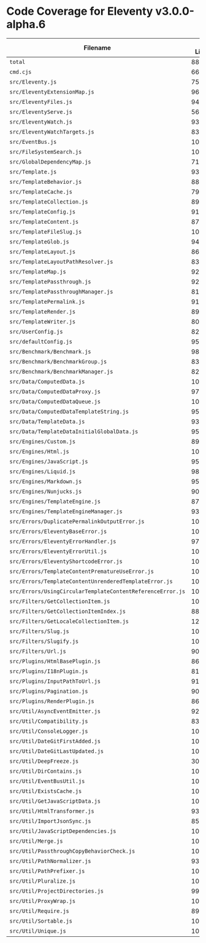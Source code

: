 # Code Coverage for Eleventy v3.0.0-alpha.6

| Filename                                                   | % Lines | % Statements | % Functions | % Branches |
| ---------------------------------------------------------- | ------- | ------------ | ----------- | ---------- |
| `total`                                                    | 88.02%  | 88.02%       | 87.96%      | 88.99%     |
| `cmd.cjs`                                                  | 66.89%  | 66.89%       | 0%          | 42.1%      |
| `src/Eleventy.js`                                          | 75.56%  | 75.56%       | 72.22%      | 85.15%     |
| `src/EleventyExtensionMap.js`                              | 96.91%  | 96.91%       | 95.65%      | 95.94%     |
| `src/EleventyFiles.js`                                     | 94.21%  | 94.21%       | 91.11%      | 94.68%     |
| `src/EleventyServe.js`                                     | 56.04%  | 56.04%       | 63.15%      | 56.66%     |
| `src/EleventyWatch.js`                                     | 93.12%  | 93.12%       | 94.44%      | 91.42%     |
| `src/EleventyWatchTargets.js`                              | 83.43%  | 83.43%       | 80.95%      | 100%       |
| `src/EventBus.js`                                          | 100%    | 100%         | 100%        | 100%       |
| `src/FileSystemSearch.js`                                  | 100%    | 100%         | 100%        | 100%       |
| `src/GlobalDependencyMap.js`                               | 71.46%  | 71.46%       | 70.37%      | 95.71%     |
| `src/Template.js`                                          | 93.95%  | 93.95%       | 89.09%      | 91.58%     |
| `src/TemplateBehavior.js`                                  | 88.05%  | 88.05%       | 87.5%       | 85.71%     |
| `src/TemplateCache.js`                                     | 79.8%   | 79.8%        | 87.5%       | 73.68%     |
| `src/TemplateCollection.js`                                | 89.41%  | 89.41%       | 87.5%       | 86.95%     |
| `src/TemplateConfig.js`                                    | 91.89%  | 91.89%       | 75%         | 92.13%     |
| `src/TemplateContent.js`                                   | 87.68%  | 87.68%       | 88.37%      | 84.86%     |
| `src/TemplateFileSlug.js`                                  | 100%    | 100%         | 100%        | 100%       |
| `src/TemplateGlob.js`                                      | 94.28%  | 94.28%       | 100%        | 91.66%     |
| `src/TemplateLayout.js`                                    | 86.63%  | 86.63%       | 80%         | 75.67%     |
| `src/TemplateLayoutPathResolver.js`                        | 83.7%   | 83.7%        | 71.42%      | 80%        |
| `src/TemplateMap.js`                                       | 92.28%  | 92.28%       | 95.12%      | 91.57%     |
| `src/TemplatePassthrough.js`                               | 92.44%  | 92.44%       | 100%        | 92.42%     |
| `src/TemplatePassthroughManager.js`                        | 81.9%   | 81.9%        | 95.45%      | 77.41%     |
| `src/TemplatePermalink.js`                                 | 91.57%  | 91.57%       | 91.66%      | 94.36%     |
| `src/TemplateRender.js`                                    | 89.12%  | 89.12%       | 100%        | 85.26%     |
| `src/TemplateWriter.js`                                    | 80.86%  | 80.86%       | 83.33%      | 79.45%     |
| `src/UserConfig.js`                                        | 82.42%  | 82.42%       | 72.41%      | 83.21%     |
| `src/defaultConfig.js`                                     | 95.1%   | 95.1%        | 100%        | 66.66%     |
| `src/Benchmark/Benchmark.js`                               | 98.07%  | 98.07%       | 100%        | 92.3%      |
| `src/Benchmark/BenchmarkGroup.js`                          | 83.73%  | 83.73%       | 60%         | 86.66%     |
| `src/Benchmark/BenchmarkManager.js`                        | 82.19%  | 82.19%       | 66.66%      | 85.71%     |
| `src/Data/ComputedData.js`                                 | 100%    | 100%         | 100%        | 100%       |
| `src/Data/ComputedDataProxy.js`                            | 97.7%   | 97.7%        | 100%        | 94.44%     |
| `src/Data/ComputedDataQueue.js`                            | 100%    | 100%         | 100%        | 100%       |
| `src/Data/ComputedDataTemplateString.js`                   | 95.71%  | 95.71%       | 100%        | 85.71%     |
| `src/Data/TemplateData.js`                                 | 93.21%  | 93.21%       | 93.61%      | 91.13%     |
| `src/Data/TemplateDataInitialGlobalData.js`                | 95.91%  | 95.91%       | 100%        | 83.33%     |
| `src/Engines/Custom.js`                                    | 89.78%  | 89.78%       | 100%        | 91.54%     |
| `src/Engines/Html.js`                                      | 100%    | 100%         | 100%        | 100%       |
| `src/Engines/JavaScript.js`                                | 95.75%  | 95.75%       | 100%        | 90.56%     |
| `src/Engines/Liquid.js`                                    | 98.89%  | 98.89%       | 100%        | 94.73%     |
| `src/Engines/Markdown.js`                                  | 95.69%  | 95.69%       | 80%         | 91.66%     |
| `src/Engines/Nunjucks.js`                                  | 90.63%  | 90.63%       | 100%        | 89.1%      |
| `src/Engines/TemplateEngine.js`                            | 87.28%  | 87.28%       | 81.48%      | 90.32%     |
| `src/Engines/TemplateEngineManager.js`                     | 93.42%  | 93.42%       | 90.9%       | 92%        |
| `src/Errors/DuplicatePermalinkOutputError.js`              | 100%    | 100%         | 100%        | 100%       |
| `src/Errors/EleventyBaseError.js`                          | 100%    | 100%         | 100%        | 100%       |
| `src/Errors/EleventyErrorHandler.js`                       | 97.43%  | 97.43%       | 100%        | 79.16%     |
| `src/Errors/EleventyErrorUtil.js`                          | 100%    | 100%         | 100%        | 92.59%     |
| `src/Errors/EleventyShortcodeError.js`                     | 100%    | 100%         | 100%        | 100%       |
| `src/Errors/TemplateContentPrematureUseError.js`           | 100%    | 100%         | 100%        | 100%       |
| `src/Errors/TemplateContentUnrenderedTemplateError.js`     | 100%    | 100%         | 100%        | 100%       |
| `src/Errors/UsingCircularTemplateContentReferenceError.js` | 100%    | 100%         | 100%        | 100%       |
| `src/Filters/GetCollectionItem.js`                         | 100%    | 100%         | 100%        | 87.5%      |
| `src/Filters/GetCollectionItemIndex.js`                    | 88.23%  | 88.23%       | 100%        | 77.77%     |
| `src/Filters/GetLocaleCollectionItem.js`                   | 12.76%  | 12.76%       | 0%          | 100%       |
| `src/Filters/Slug.js`                                      | 100%    | 100%         | 100%        | 100%       |
| `src/Filters/Slugify.js`                                   | 100%    | 100%         | 100%        | 100%       |
| `src/Filters/Url.js`                                       | 90.69%  | 90.69%       | 100%        | 94.44%     |
| `src/Plugins/HtmlBasePlugin.js`                            | 86.46%  | 86.46%       | 100%        | 90%        |
| `src/Plugins/I18nPlugin.js`                                | 81.81%  | 81.81%       | 100%        | 79.16%     |
| `src/Plugins/InputPathToUrl.js`                            | 91.02%  | 91.02%       | 100%        | 76.47%     |
| `src/Plugins/Pagination.js`                                | 90.31%  | 90.31%       | 95%         | 84%        |
| `src/Plugins/RenderPlugin.js`                              | 86.97%  | 86.97%       | 84.21%      | 80.7%      |
| `src/Util/AsyncEventEmitter.js`                            | 92%     | 92%          | 100%        | 77.77%     |
| `src/Util/Compatibility.js`                                | 83.63%  | 83.63%       | 85.71%      | 77.77%     |
| `src/Util/ConsoleLogger.js`                                | 100%    | 100%         | 100%        | 100%       |
| `src/Util/DateGitFirstAdded.js`                            | 100%    | 100%         | 100%        | 100%       |
| `src/Util/DateGitLastUpdated.js`                           | 100%    | 100%         | 100%        | 100%       |
| `src/Util/DeepFreeze.js`                                   | 30%     | 30%          | 0%          | 100%       |
| `src/Util/DirContains.js`                                  | 100%    | 100%         | 100%        | 100%       |
| `src/Util/EventBusUtil.js`                                 | 100%    | 100%         | 100%        | 100%       |
| `src/Util/ExistsCache.js`                                  | 100%    | 100%         | 100%        | 100%       |
| `src/Util/GetJavaScriptData.js`                            | 100%    | 100%         | 100%        | 100%       |
| `src/Util/HtmlTransformer.js`                              | 93.02%  | 93.02%       | 80%         | 96.29%     |
| `src/Util/ImportJsonSync.js`                               | 85.48%  | 85.48%       | 75%         | 77.77%     |
| `src/Util/JavaScriptDependencies.js`                       | 100%    | 100%         | 100%        | 100%       |
| `src/Util/Merge.js`                                        | 100%    | 100%         | 100%        | 100%       |
| `src/Util/PassthroughCopyBehaviorCheck.js`                 | 100%    | 100%         | 100%        | 100%       |
| `src/Util/PathNormalizer.js`                               | 93.33%  | 93.33%       | 100%        | 86.66%     |
| `src/Util/PathPrefixer.js`                                 | 100%    | 100%         | 100%        | 100%       |
| `src/Util/Pluralize.js`                                    | 100%    | 100%         | 100%        | 100%       |
| `src/Util/ProjectDirectories.js`                           | 99.32%  | 99.32%       | 100%        | 94.5%      |
| `src/Util/ProxyWrap.js`                                    | 100%    | 100%         | 100%        | 100%       |
| `src/Util/Require.js`                                      | 89.63%  | 89.63%       | 100%        | 89.47%     |
| `src/Util/Sortable.js`                                     | 100%    | 100%         | 100%        | 100%       |
| `src/Util/Unique.js`                                       | 100%    | 100%         | 100%        | 100%       |

